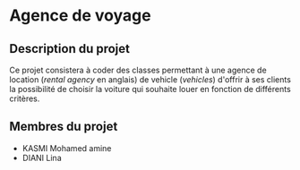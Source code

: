 # Agence de voyage

## Description du projet

Ce projet consistera à coder des classes permettant à une agence de location (*rental agency* en anglais) de vehicle 
(*vehicles*) d'offrir à ses clients la possibilité de choisir la voiture qui souhaite louer en fonction de différents 
critères.

## Membres du projet

- KASMI Mohamed amine 
- DIANI Lina 


